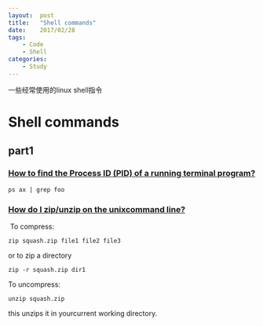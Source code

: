 ```yaml
---
layout:  post
title:   "Shell commands"
date:    2017/02/28
tags:
    - Code
    - Shell
categories:
    - Study
---
```


一些经常使用的linux shell指令
# Shell commands

## part1
### [How to find the Process ID (PID) of a running terminal program?](http://askubuntu.com/questions/180336/how-to-find-the-process-id-pid-of-a-running-terminal-program)

```shell
ps ax | grep foo
```

### [How do I zip/unzip on the unixcommand line?](http://unix.stackexchange.com/questions/6596/how-do-i-zip-unzip-on-the-unix-command-line)

 To compress:

`zip squash.zip file1 file2 file3`

or to zip a directory

`zip -r squash.zip dir1`

To uncompress:

`unzip squash.zip`

this unzips it in yourcurrent working directory.